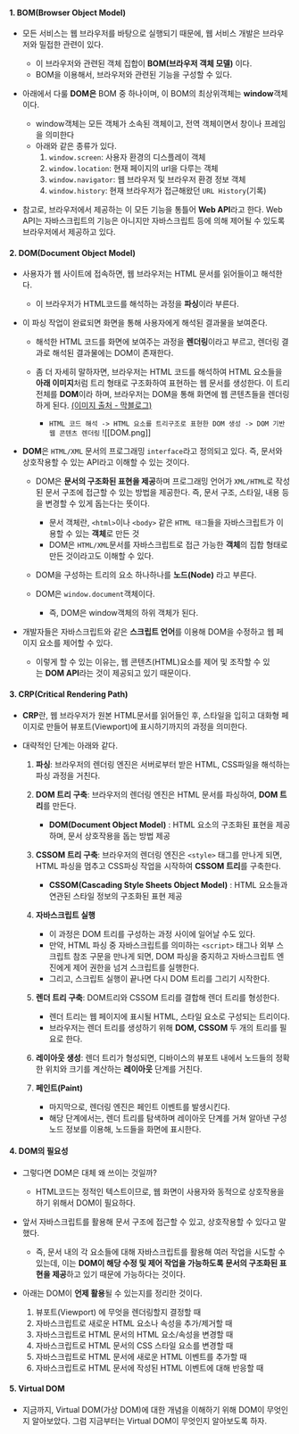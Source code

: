 
#### 1. BOM(Browser Object Model)

- 모든 서비스는 웹 브라우저를 바탕으로 실행되기 때문에, 웹 서비스 개발은 브라우저와 밀접한 관련이 있다.
	- 이 브라우저와 관련된 객체 집합이 **BOM(브라우저 객체 모델)** 이다.
	- BOM을 이용해서, 브라우저와 관련된 기능을 구성할 수 있다.

- 아래에서 다룰 **DOM은** BOM 중 하나이며, 이 BOM의 최상위객체는 **window**객체이다.
	- window객체는 모든 객체가 소속된 객체이고, 전역 객체이면서 창이나 프레임을 의미한다
	- 아래와 같은 종류가 있다.
		1. `window.screen`: 사용자 환경의 디스플레이 객체
		2. `window.location`: 현재 페이지의 url을 다루는 객체
		3. `window.navigator`: 웹 브라우저 및 브라우저 환경 정보 객체
		4. `window.history`: 현재 브라우저가 접근해왔던 `URL History`(기록)
   
- 참고로, 브라우저에서 제공하는 이 모든 기능을 통틀어 **Web API**라고 한다. Web API는 자바스크립트의 기능은 아니지만 자바스크립트 등에 의해 제어될 수 있도록 브라우저에서 제공하고 있다.


#### 2. DOM(Document Object Model)

- 사용자가 웹 사이트에 접속하면, 웹 브라우저는 HTML 문서를 읽어들이고 해석한다.
	- 이 브라우저가 HTML코드를 해석하는 과정을 **파싱**이라 부른다.

- 이 파싱 작업이 완료되면 화면을 통해 사용자에게 해석된 결과물을 보여준다.
	- 해석한 HTML 코드를 화면에 보여주는 과정을 **렌더링**이라고 부르고, 렌더링 결과로 해석된 결과물에는 DOM이 존재한다.

	- 좀 더 자세히 말하자면, 브라우저는 HTML 코드를 해석하여 HTML 요소들을 **아래 이미지**처럼 트리 형태로 구조화하여 표현하는 웹 문서를 생성한다. 이 트리 전체를 **DOM**이라 하며, 브라우저는 DOM을 통해 화면에 웹 콘텐츠들을 렌더링하게 된다. [(이미지 출처 - 막블로그)](https://otep.tistory.com/34)
		- `HTML 코드 해석 -> HTML 요소를 트리구조로 표현한 DOM 생성 -> DOM 기반 웹 콘텐츠 렌더링`
![[DOM.png]]

- **DOM**은 `HTML/XML` 문서의 프로그래밍 `interface`라고 정의되고 있다. 즉, 문서와 상호작용할 수 있는 API라고 이해할 수 있는 것이다.
	- DOM은 **문서의 구조화된 표현을 제공**하며 프로그래밍 언어가 `XML/HTML`로 작성된 문서 구조에 접근할 수 있는 방법을 제공한다. 즉, 문서 구조, 스타일, 내용 등을 변경할 수 있게 돕는다는 뜻이다.
		- 문서 객체란, `<html>`이나 `<body>` 같은 `HTML 태그`들을 자바스크립트가 이용할 수 있는 **객체**로 만든 것
		- DOM은 `HTML/XML`문서를 자바스크립트로 접근 가능한 **객체**의 집합 형태로 만든 것이라고도 이해할 수 있다. 
	

	- DOM을 구성하는 트리의 요소 하나하나를 **노드(Node)** 라고 부른다.
	- DOM은 `window.document`객체이다. 
		- 즉, DOM은 window객체의 하위 객체가 된다.

- 개발자들은 자바스크립트와 같은 **스크립트 언어**를 이용해 DOM을 수정하고 웹 페이지 요소를 제어할 수 있다.
	- 이렇게 할 수 있는 이유는, 웹 콘텐츠(HTML)요소를 제어 및 조작할 수 있는 **DOM API**라는 것이 제공되고 있기 때문이다.


#### 3. CRP(Critical Rendering Path)

- **CRP**란, 웹 브라우저가 원본 HTML문서를 읽어들인 후, 스타일을 입히고 대화형 페이지로 만들어 뷰포트(Viewport)에 표시하기까지의 과정을 의미한다.

- 대략적인 단계는 아래와 같다.
	1. **파싱**: 브라우저의 렌더링 엔진은 서버로부터 받은 HTML, CSS파일을 해석하는 파싱 과정을 거친다.
	2. **DOM 트리 구축**: 브라우저의 렌더링 엔진은 HTML 문서를 파싱하여, **DOM 트리**를 만든다.
		- **DOM(Document Object Model)** : HTML 요소의 구조화된 표현을 제공하며, 문서 상호작용을 돕는 방법 제공
	
	3. **CSSOM 트리 구축**: 브라우저의 렌더링 엔진은 `<style>` 태그를 만나게 되면, HTML 파싱을 멈추고 CSS파싱 작업을 시작하여 **CSSOM 트리**를 구축한다.
		- **CSSOM(Cascading Style Sheets Object Model)** : HTML 요소들과 연관된 스타일 정보의 구조화된 표현 제공
	
	4. **자바스크립트 실행**
		- 이 과정은 DOM 트리를 구성하는 과정 사이에 일어날 수도 있다.
		- 만약, HTML 파싱 중 자바스크립트를 의미하는 `<script>` 태그나 외부 스크립트 참조 구문을 만나게 되면, DOM 파싱을 중지하고 자바스크립트 엔진에게 제어 권한을 넘겨 스크립트를 실행한다.
		- 그리고, 스크립트 실행이 끝나면 다시 DOM 트리를 그리기 시작한다.
	
	5. **렌더 트리 구축**: DOM트리와 CSSOM 트리를 결합해 렌더 트리를 형성한다.
		- 렌더 트리는 웹 페이지에 표시될 HTML, 스타일 요소로 구성되는 트리이다.
		- 브라우저는 렌더 트리를 생성하기 위해 **DOM, CSSOM** 두 개의 트리를 필요로 한다.
	
	6. **레이아웃 생성**: 렌더 트리가 형성되면, 디바이스의 뷰포트 내에서 노드들의 정확한 위치와 크기를 계산하는 **레이아웃** 단계를 거친다.
	
	7. **페인트(Paint)**
		- 마지막으로, 렌더링 엔진은 페인트 이벤트를 발생시킨다.
		- 해당 단계에서는, 렌더 트리를 탐색하며 레이아웃 단계를 거쳐 알아낸 구성 노드 정보를 이용해, 노드들을 화면에 표시한다.


#### 4. DOM의 필요성

- 그렇다면 DOM은 대체 왜 쓰이는 것일까?
	- HTML코드는 정적인 텍스트이므로, 웹 화면이 사용자와 동적으로 상호작용을 하기 위해서 DOM이 필요하다.

- 앞서 자바스크립트를 활용해 문서 구조에 접근할 수 있고, 상호작용할 수 있다고 말했다.
	- 즉, 문서 내의 각 요소들에 대해 자바스크립트를 활용해 여러 작업을 시도할 수 있는데, 이는 **DOM이 해당 수정 및 제어 작업을 가능하도록 문서의 구조화된 표현을 제공**하고 있기 때문에 가능하다는 것이다.

- 아래는 DOM이 **언제 활용**될 수 있는지를 정리한 것이다.
	1. 뷰포트(Viewport) 에 무엇을 렌더링할지 결정할 때
	2. 자바스크립트로 새로운 HTML 요소나 속성을 추가/제거할 때
	3. 자바스크립트로 HTML 문서의 HTML 요소/속성을 변경할 때
	4. 자바스크립트로 HTML 문서의 CSS 스타일 요소를 변경할 때
	5. 자바스크립트로 HTML 문서에 새로운 HTML 이벤트를 추가할 때
	6. 자바스크립트로 HTML 문서에 작성된 HTML 이벤트에 대해 반응할 때


#### 5. Virtual DOM

- 지금까지, Virtual DOM(가상 DOM)에 대한 개념을 이해하기 위해 DOM이 무엇인지 알아보았다. 그럼 지금부터는 Virtual DOM이 무엇인지 알아보도록 하자.

